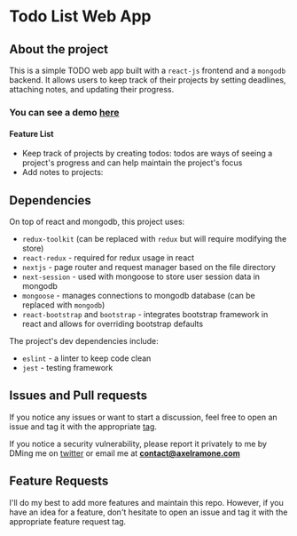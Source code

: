 # Todo List Web App

## About the project

This is a simple TODO web app built with a `react-js` frontend and a `mongodb` backend. It allows users to keep track of their projects by setting deadlines, attaching notes, and updating their progress.

### You can see a demo [here](https://ezcxjk.sse.codesandbox.io/)

#### Feature List
* Keep track of projects by creating todos: todos are ways of seeing a project's progress and can help maintain the project's focus
* Add notes to projects: 

## Dependencies

On top of react and mongodb, this project uses:
* `redux-toolkit` (can be replaced with `redux` but will require modifying the store)
* `react-redux` - required for redux usage in react
* `nextjs` - page router and request manager based on the file directory
* `next-session` - used with mongoose to store user session data in mongodb
* `mongoose` - manages connections to mongodb database (can be replaced with `mongodb`)
* `react-bootstrap` and `bootstrap` - integrates bootstrap framework in react and allows for overriding bootstrap defaults

The project's dev dependencies include:
* `eslint` - a linter to keep code clean
* `jest` - testing framework

## Issues and Pull requests

If you notice any issues or want to start a discussion, feel free to open an issue and tag it with the appropriate [tag](https://github.com/GetOFFMyLAN/todo-list-app/labels).

If you notice a security vulnerability, please report it privately to me by DMing me on [twitter](https://twitter.com/atramone) or email me at **contact@axelramone.com**

## Feature Requests

I'll do my best to add more features and maintain this repo. However, if you have an idea for a feature, don't hesitate to open an issue and tag it with the appropriate feature request tag.


